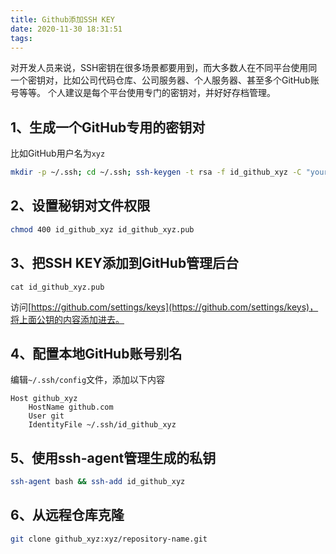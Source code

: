 ```yaml
---
title: Github添加SSH KEY
date: 2020-11-30 18:31:51
tags:
---
```


对开发人员来说，SSH密钥在很多场景都要用到，而大多数人在不同平台使用同一个密钥对，比如公司代码仓库、公司服务器、个人服务器、甚至多个GitHub账号等等。
个人建议是每个平台使用专门的密钥对，并好好存档管理。

## 1、生成一个GitHub专用的密钥对

比如GitHub用户名为`xyz`

```bash
mkdir -p ~/.ssh; cd ~/.ssh; ssh-keygen -t rsa -f id_github_xyz -C "your email"
```

## 2、设置秘钥对文件权限

```bash
chmod 400 id_github_xyz id_github_xyz.pub
```

## 3、把SSH KEY添加到GitHub管理后台

```
cat id_github_xyz.pub
```

访问[https://github.com/settings/keys](https://github.com/settings/keys)，将上面公钥的内容添加进去。

## 4、配置本地GitHub账号别名

编辑`~/.ssh/config`文件，添加以下内容

```
Host github_xyz
    HostName github.com
    User git
    IdentityFile ~/.ssh/id_github_xyz
```

## 5、使用ssh-agent管理生成的私钥

```bash
ssh-agent bash && ssh-add id_github_xyz
```

## 6、从远程仓库克隆

```bash
git clone github_xyz:xyz/repository-name.git
```